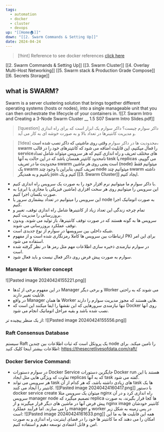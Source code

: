 ```yaml
---
tags:
  - automation
  - docker
  - cluster
  - devops
up: "[[Home🏠]]"
down: "[[2. Swarm Commands & Setting Up]]"
date: 2024-04-24
---
```

> [!hint] Reference
> to see docker references [click here](https://docs.docker.com/reference/)

[[2. Swarm Commands & Setting Up]]
[[3. Swarm Cluster]]
[[4. Overlay Multi-Host Networking]]
[[5. Swarm stack & Production Grade Compose]]
[[6. Secrets Storage]]
## what is SWARM?
Swarm is a server clustering solution that brings together different operating systems (hosts or nodes), into a single manageable unit that you can then orchestrate the lifecycle of your containers in.
![[7. Swarm Intro and Creating a 3-Node Swarm Cluster __ 1.5 S07 Swarm Intro Slides.pdf]]

> [!question]  داکر سوارم چیست؟
داکر سوارم یک ابزار است که برای راه اندازی و مدیریت کانتینرها در تعداد بالا و به صورت خوشه ای به کار می آید.

> [!idea]  محدودیت ها در داکر سوارم
**وقتی روی ماشینی که داکر نصب شده است، swarm را فعال میکنیم، این قابلیت اضافه می شود که کانتینرهای خود را در قالب serviceهای مختلف تعریف و راه اندازی کنیم که هر سرویس میتواند شامل تعداد نامحدود کانتینر همسان باشد که در این حالت به آنها task یا replicas می گوییم، محدودیت ما در تعریف swarm است یعنی روی هر ماشین (node) میتوانیم فقط یک swarm تعریف کنیم، بنابراین با وجود چند node میتوانیم چند swarm داشته باشیم و به همدیگر join کنیم و یک [[3. Swarm Cluster]] ایجاد کنیم.**

- با داکر سوارم ما میتوانیم نرم افزار خود را به صورت یک سرویس راه اندازی کنیم.
- این سرویس را میتوانیم روی هر سخت افزاری (ماشین فیزیکی یا مجازی یا ابری) به صورت یکسان اجرا کنیم.
- این سرویس را میتوانیم در تعداد بیشماری سرور یا node به صورت اتوماتیک اجرا کنیم.
- تمام چرخه زندگی این تعداد زیاد از کانتینرها شامل راه اندازی توقف، تغییر و بروزرسانی را مدیریت کنیم.
- سرویس ها به گونه هستند که در صورت توقف کانتینرها، باز تولید می شوند. وبدون توقف عملکرد بروزرسانی می شوند.
- شبکه داخلی بین سرویسها در سوارم از نوع جدیدی است.
- ارتباطات بین سرویس ها کاملا رمزنگاری شده است و از مفهوم PKI برای این امر استفاده می شود.
- در سوارم نیازمندی ذخیره سازی اطلاعات مهم مثل رمز ها در نظر گرفته شده است.
- سوارم به صورت پیش فرض روی داکر فعال نیست و باید فعال شود.

### Manager & Worker concept
![[Pasted image 20240424155221.png]]
- در این مفهوم برخی از نٌدها Manager و برخی دیگر Worker می شوند که به راحتی قابلیت تغییر دارند.
- در واقع Manager ها همان Worker هایی هستند که مجوز مدیریت سوارم را دارند.
- تنها نیازمندی سرورهایی که این نقشها را ایفا میکنند این است که Docker روی آنها نصب شده باشد و بقیه مراحل اتوماتیک انجام می شود.

از یک منظر پیچیده تر:
![[Pasted image 20240424155556.png]]
### Raft Consensus Database
سیستم Raft یک پروتکل است که ثبات اطلاعات بین چندین node را تامین میکند. برای اطلاعات بیشتر اینجا کلیک کنید:
https://thesecretlivesofdata.com/raft/

### Docker Service Command:
- در سوارم دستورات Docker Service جایگزین دستورات Docker run هستند با این تفاوت که ویژگی هایی مثل ایجاد replicas که به آنها task گفته می شود.
- هر سرویس می تواند task های زیادی داشته باشد، که هر کدام از آن task ها یک کانتینر را ایجاد می کنند.
![[Pasted image 20240424160417.png]]
با دستور docker service create میتوان یک سرویس مثلا nginx راه اندازی کرد و در آن سرویس manager node تصمیم میگیرد که replica ها کجا قرار بگیرند، به صورت پیش فرض آنها در ماشین های دیگر قرار میگیرند و از nginx image کانتینر خودشان را می سازند. اما فرآیند عملکرد manager و worker در پس زمینه به شکل زیر است:
![[Pasted image 20240424161633.png]]
همه این قابلیت ها به ما این امکان را می دهند که ما کانتینر ها خود را در فضای اینترنت راه اندازی و به صورت امن و قابل اعتمادی توسعه دهیم و استفاده کنیم.